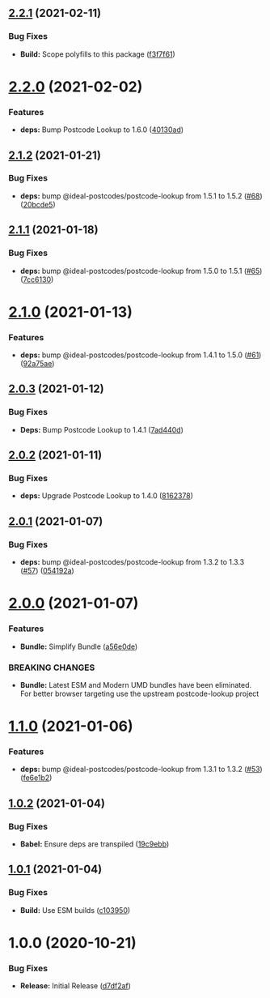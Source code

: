 ## [2.2.1](https://github.com/ideal-postcodes/postcode-lookup-bundled/compare/2.2.0...2.2.1) (2021-02-11)


### Bug Fixes

* **Build:** Scope polyfills to this package ([f3f7f61](https://github.com/ideal-postcodes/postcode-lookup-bundled/commit/f3f7f61b7d68b684af8107a8589116046b3f200a))

# [2.2.0](https://github.com/ideal-postcodes/postcode-lookup-bundled/compare/2.1.2...2.2.0) (2021-02-02)


### Features

* **deps:** Bump Postcode Lookup to 1.6.0 ([40130ad](https://github.com/ideal-postcodes/postcode-lookup-bundled/commit/40130adaee6a85cc181a1293d0680ad286f51dd3))

## [2.1.2](https://github.com/ideal-postcodes/postcode-lookup-bundled/compare/2.1.1...2.1.2) (2021-01-21)


### Bug Fixes

* **deps:** bump @ideal-postcodes/postcode-lookup from 1.5.1 to 1.5.2 ([#68](https://github.com/ideal-postcodes/postcode-lookup-bundled/issues/68)) ([20bcde5](https://github.com/ideal-postcodes/postcode-lookup-bundled/commit/20bcde5a4112ea75d820b27c341309f997886075))

## [2.1.1](https://github.com/ideal-postcodes/postcode-lookup-bundled/compare/2.1.0...2.1.1) (2021-01-18)


### Bug Fixes

* **deps:** bump @ideal-postcodes/postcode-lookup from 1.5.0 to 1.5.1 ([#65](https://github.com/ideal-postcodes/postcode-lookup-bundled/issues/65)) ([7cc6130](https://github.com/ideal-postcodes/postcode-lookup-bundled/commit/7cc61309d95eb36e41eceb6cd2ee32c70b4ce996))

# [2.1.0](https://github.com/ideal-postcodes/postcode-lookup-bundled/compare/2.0.3...2.1.0) (2021-01-13)


### Features

* **deps:** bump @ideal-postcodes/postcode-lookup from 1.4.1 to 1.5.0 ([#61](https://github.com/ideal-postcodes/postcode-lookup-bundled/issues/61)) ([92a75ae](https://github.com/ideal-postcodes/postcode-lookup-bundled/commit/92a75aebdb3e70f8532b9cec5cae1858ce723b16))

## [2.0.3](https://github.com/ideal-postcodes/postcode-lookup-bundled/compare/2.0.2...2.0.3) (2021-01-12)


### Bug Fixes

* **Deps:** Bump Postcode Lookup to 1.4.1 ([7ad440d](https://github.com/ideal-postcodes/postcode-lookup-bundled/commit/7ad440dc28cd9984c98233f42e3c80482bf43083))

## [2.0.2](https://github.com/ideal-postcodes/postcode-lookup-bundled/compare/2.0.1...2.0.2) (2021-01-11)


### Bug Fixes

* **deps:** Upgrade Postcode Lookup to 1.4.0 ([8162378](https://github.com/ideal-postcodes/postcode-lookup-bundled/commit/81623789d198e1ac45f73c46923be816fd20626a))

## [2.0.1](https://github.com/ideal-postcodes/postcode-lookup-bundled/compare/2.0.0...2.0.1) (2021-01-07)


### Bug Fixes

* **deps:** bump @ideal-postcodes/postcode-lookup from 1.3.2 to 1.3.3 ([#57](https://github.com/ideal-postcodes/postcode-lookup-bundled/issues/57)) ([054192a](https://github.com/ideal-postcodes/postcode-lookup-bundled/commit/054192ad9b7e7ea24252372bcfe76ff91a69e8f1))

# [2.0.0](https://github.com/ideal-postcodes/postcode-lookup-bundled/compare/1.1.0...2.0.0) (2021-01-07)


### Features

* **Bundle:** Simplify Bundle ([a56e0de](https://github.com/ideal-postcodes/postcode-lookup-bundled/commit/a56e0de0fd78efe41a752eb7698282c6f09d2e66))


### BREAKING CHANGES

* **Bundle:** Latest ESM and Modern UMD bundles have been eliminated.
For better browser targeting use the upstream postcode-lookup project

# [1.1.0](https://github.com/ideal-postcodes/postcode-lookup-bundled/compare/1.0.2...1.1.0) (2021-01-06)


### Features

* **deps:** bump @ideal-postcodes/postcode-lookup from 1.3.1 to 1.3.2 ([#53](https://github.com/ideal-postcodes/postcode-lookup-bundled/issues/53)) ([fe6e1b2](https://github.com/ideal-postcodes/postcode-lookup-bundled/commit/fe6e1b2502cee94e42940cbc24ccd6b66e5ea305))

## [1.0.2](https://github.com/ideal-postcodes/postcode-lookup-bundled/compare/1.0.1...1.0.2) (2021-01-04)


### Bug Fixes

* **Babel:** Ensure deps are transpiled ([19c9ebb](https://github.com/ideal-postcodes/postcode-lookup-bundled/commit/19c9ebb054e6735cd82f4234be9f564ed44d20b2))

## [1.0.1](https://github.com/ideal-postcodes/postcode-lookup-bundled/compare/1.0.0...1.0.1) (2021-01-04)


### Bug Fixes

* **Build:** Use ESM builds ([c103950](https://github.com/ideal-postcodes/postcode-lookup-bundled/commit/c1039506dc95e763f881e5f360a111c4e337a3ef))

# 1.0.0 (2020-10-21)


### Bug Fixes

* **Release:** Initial Release ([d7df2af](https://github.com/ideal-postcodes/postcode-lookup-bundled/commit/d7df2af1e83873058f310d9790d332ec8ac013e8))
